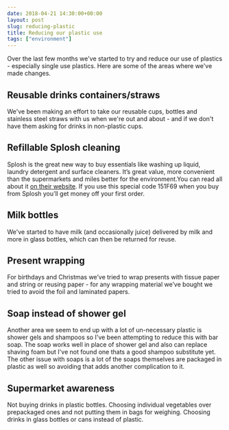 ```yaml
---
date: 2018-04-21 14:30:00+00:00
layout: post
slug: reducing-plastic
title: Reducing our plastic use
tags: ["environment"]
---
```


Over the last few months we've started to try and reduce our use of plastics - especially single use plastics. Here are some of the areas where we've made changes.
<!--more-->
## Reusable drinks containers/straws

We've been making an effort to take our reusable cups, bottles and stainless steel straws with us when we're out and about - and if we don't have them asking for drinks in non-plastic cups.


## Refillable Splosh cleaning 

Splosh is the great new way to buy essentials like washing up liquid, laundry detergent and surface cleaners. It’s great value, more convenient than the supermarkets and miles better for the environment.You can read all about it [on their website](http://www.splosh.com). If you use this special code 151F69 when you buy from Splosh you’ll get money off your first order.


## Milk bottles

We've started to have milk (and occasionally juice) delivered by milk and more in glass bottles, which can then be returned for reuse.

## Present wrapping

For birthdays and Christmas we’ve tried to wrap presents with tissue paper and string or reusing paper - for any wrapping material we’ve bought we tried to avoid the foil and laminated papers. 


## Soap instead of shower gel

Another area we seem to end up with a lot of un-necessary plastic is shower gels and shampoos so I've been attempting to reduce this with bar soap.  The soap works well in place of shower gel and also can replace shaving foam but I've not found one thats a good shampoo substitute yet.  The other issue with soaps is a lot of the soaps themselves are packaged in plastic as well so avoiding that adds another complication to it. 

## Supermarket awareness

Not buying drinks in plastic bottles.  Choosing individual vegetables over prepackaged ones and not putting them in bags for weighing. Choosing drinks in glass bottles or cans instead of plastic.
